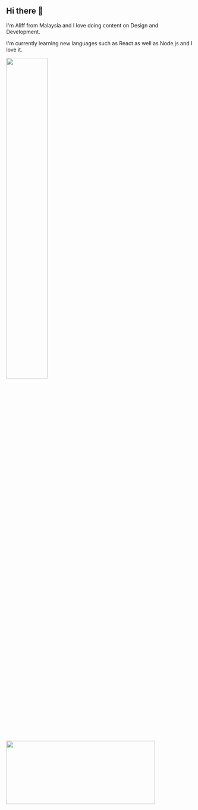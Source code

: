 ## Hi there 👋

I'm Aliff from Malaysia and I love doing content on Design and Development. 

I'm currently learning new languages such as React as well as Node.js and I love it.


<img align="left" width="47%" src="https://github-readme-stats.vercel.app/api?username=aliffazfar&show_icons=true&theme=dark" />
<img align="left" height="170px" width="400px" src="https://github-readme-stats.vercel.app/api/top-langs/?username=aliffazfar&layout=compact&theme=dark" />


